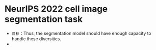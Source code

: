 # NeurIPS 2022 cell image segmentation task



* `目标`：Thus, the segmentation model should have enough capacity to handle these diversities.
* 